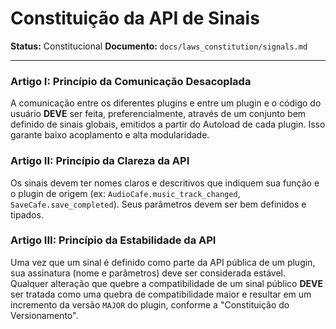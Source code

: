 # Constituição da API de Sinais

**Status:** Constitucional
**Documento:** `docs/laws_constitution/signals.md`

---

### **Artigo I: Princípio da Comunicação Desacoplada**

A comunicação entre os diferentes plugins e entre um plugin e o código do usuário **DEVE** ser feita, preferencialmente, através de um conjunto bem definido de sinais globais, emitidos a partir do Autoload de cada plugin. Isso garante baixo acoplamento e alta modularidade.

### **Artigo II: Princípio da Clareza da API**

Os sinais devem ter nomes claros e descritivos que indiquem sua função e o plugin de origem (ex: `AudioCafe.music_track_changed`, `SaveCafe.save_completed`). Seus parâmetros devem ser bem definidos e tipados.

### **Artigo III: Princípio da Estabilidade da API**

Uma vez que um sinal é definido como parte da API pública de um plugin, sua assinatura (nome e parâmetros) deve ser considerada estável. Qualquer alteração que quebre a compatibilidade de um sinal público **DEVE** ser tratada como uma quebra de compatibilidade maior e resultar em um incremento da versão `MAJOR` do plugin, conforme a "Constituição do Versionamento".

